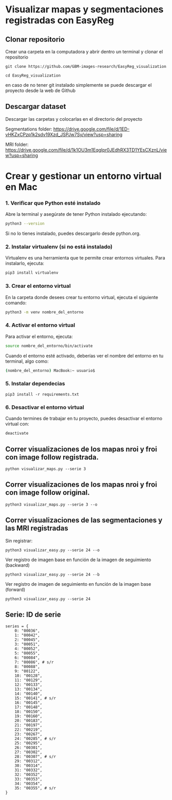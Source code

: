 # Visualizar mapas y segmentaciones registradas con EasyReg

## Clonar repositorio
Crear una carpeta en la computadora y abrir dentro un terminal y clonar el repositorio
```
git clone https://github.com/GBM-images-research/EasyReg_visualization

cd EasyReg_visualization
```
en caso de no tener git instalado simplemente se puede descargar el proyecto desde la web de Github

## Descargar dataset
Descargar las carpetas y colocarlas en el directorio del proyecto 

Segmentations folder:
https://drive.google.com/file/d/1ED-vHKZxCPzp1k2sdv19Xzd_JSPJw7Sy/view?usp=sharing

MRI folder:
https://drive.google.com/file/d/1k1OU3m1Eqglpr0JEdhRX3TD1YEsCXznL/view?usp=sharing

# Crear y gestionar un entorno virtual en Mac

### 1. Verificar que Python esté instalado
Abre la terminal y asegúrate de tener Python instalado ejecutando:
```bash
python3 --version
```
Si no lo tienes instalado, puedes descargarlo desde python.org.

### 2. Instalar virtualenv (si no está instalado)
Virtualenv es una herramienta que te permite crear entornos virtuales. Para instalarlo, ejecuta:
```bash
pip3 install virtualenv
```
### 3. Crear el entorno virtual
En la carpeta donde desees crear tu entorno virtual, ejecuta el siguiente comando:
```bash
python3 -m venv nombre_del_entorno
```
### 4. Activar el entorno virtual
Para activar el entorno, ejecuta:
```bash
source nombre_del_entorno/bin/activate
```
Cuando el entorno esté activado, deberías ver el nombre del entorno en tu terminal, algo como:
```bash
(nombre_del_entorno) MacBook:~ usuario$
```

### 5. Instalar dependecias
```
pip3 install -r requirements.txt

```
### 6. Desactivar el entorno virtual
Cuando termines de trabajar en tu proyecto, puedes desactivar el entorno virtual con:
```
deactivate

```

## Correr visualizaciones de los mapas nroi y froi con image follow registrada.
``` 
python visualizar_maps.py --serie 3 

```
## Correr visualizaciones de los mapas nroi y froi con image follow original.
``` 
python3 visualizar_maps.py --serie 3 --o

```
## Correr visualizaciones de las segmentaciones y las MRI registradas
Sin registrar:
```
python3 visualizar_easy.py --serie 24 --o

```
Ver registro de imagen base en función de la imagen de seguimiento (backward)
```
python3 visualizar_easy.py --serie 24 --b

```
Ver registro de imagen de seguimiento en función de la imagen base (forward)
```
python3 visualizar_easy.py --serie 24 

```
## Serie: ID de serie
```
series = {
    0: "00036",
    1: "00042",
    2: "00045",
    3: "00051",
    4: "00052",
    5: "00055",
    6: "00084",
    7: "00086", # s/r
    8: "00088",
    9: "00122",
    10: "00128",
    11: "00129",
    12: "00133",
    13: "00134",
    14: "00140",
    15: "00141", # s/r
    16: "00145",
    17: "00148",
    18: "00150",
    19: "00160",
    20: "00183",
    21: "00197",
    22: "00219",
    23: "00267",
    24: "00285", # s/r
    25: "00295",
    26: "00301",
    27: "00302",
    28: "00307", # s/r
    29: "00312",
    30: "00314",
    31: "00332",
    32: "00352",
    33: "00353",
    34: "00354",
    35: "00355", # s/r
}

